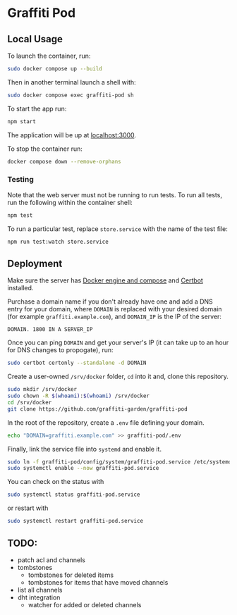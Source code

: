 # Graffiti Pod

## Local Usage

To launch the container, run:

```bash
sudo docker compose up --build
```

Then in another terminal launch a shell with:

```bash
sudo docker compose exec graffiti-pod sh
```

To start the app run:

```bash
npm start
```

The application will be up at [localhost:3000](http://localhost:3000).

To stop the container run:

```bash
docker compose down --remove-orphans
```

### Testing

Note that the web server must not be running to run tests.
To run all tests, run the following within the container shell:

```bash
npm test
```

To run a particular test, replace `store.service` with the name of the test file:

```bash
npm run test:watch store.service
```

## Deployment

Make sure the server has [Docker engine and compose](https://docs.docker.com/engine/install/#server) and [Certbot](https://certbot.eff.org/instructions) installed.

Purchase a domain name if you don't already have one and add a DNS entry for your domain, where `DOMAIN` is replaced with your desired domain (for example `graffiti.example.com`), and `DOMAIN_IP` is the IP of the server:

```
DOMAIN. 1800 IN A SERVER_IP
```

Once you can ping `DOMAIN` and get your server's IP (it can take up to an hour for DNS changes to propogate), run:

```bash
sudo certbot certonly --standalone -d DOMAIN
```

Create a user-owned `/srv/docker` folder, `cd` into it and, clone this repository.

```bash
sudo mkdir /srv/docker
sudo chown -R $(whoami):$(whoami) /srv/docker
cd /srv/docker
git clone https://github.com/graffiti-garden/graffiti-pod
```

In the root of the repository, create a `.env` file defining your domain.

```bash
echo "DOMAIN=graffiti.example.com" >> graffiti-pod/.env
```

Finally, link the service file into `systemd` and enable it.

```bash
sudo ln -f graffiti-pod/config/system/graffiti-pod.service /etc/systemd/system/
sudo systemctl enable --now graffiti-pod.service
```

You can check on the status with

```bash
sudo systemctl status graffiti-pod.service
```

or restart with

```bash
sudo systemctl restart graffiti-pod.service
```

## TODO:

- patch acl and channels
- tombstones
  - tombstones for deleted items
  - tombstones for items that have moved channels
- list all channels
- dht integration
  - watcher for added or deleted channels
